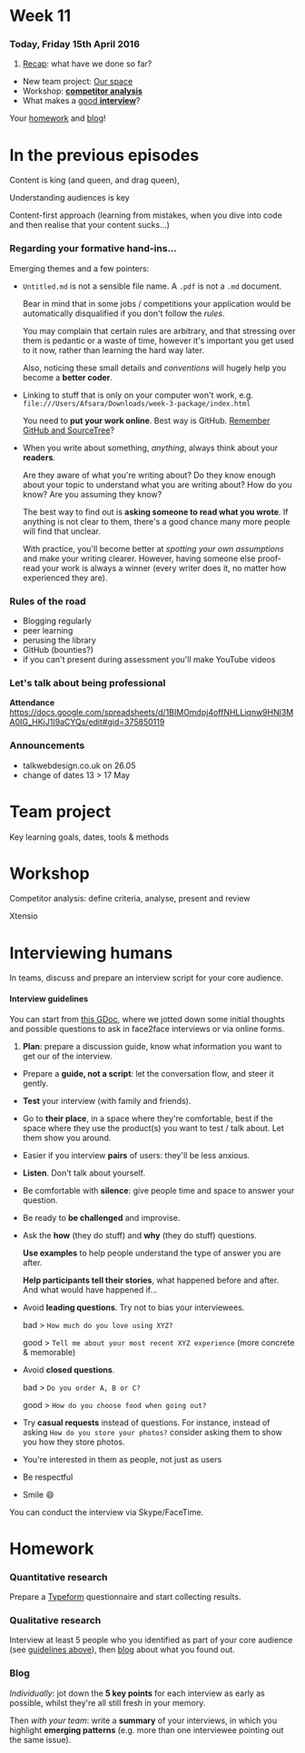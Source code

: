 # Week 11

### Today, Friday 15th April 2016

1. [Recap](#in-the-previous-episodes): what have we done so far?
* New team project: [Our space](#team-project)
* Workshop: [**competitor analysis**](#workshop)
* What makes a [good **interview**](#interviewing-humans)? 

Your [homework](#homework) and [blog](#blog)!


# In the previous episodes

Content is king (and queen, and drag queen), 

Understanding audiences is key

Content-first approach (learning from mistakes, when you dive into code and then realise that your content sucks...)

### Regarding your formative hand-ins...

Emerging themes and a few pointers:

* `Untitled.md` is not a sensible file name. A `.pdf` is not a `.md` document.

	Bear in mind that in some jobs / competitions your application would be automatically disqualified if you don't follow the *rules*. 
	
	You may complain that certain rules are arbitrary, and that stressing over them is pedantic or a waste of time, however it's important you get used to it now, rather than learning the hard way later.
	
	Also, noticing these small details and *conventions* will hugely help you become a **better coder**.

* Linking to stuff that is only on your computer won't work, e.g. `file:///Users/Afsara/Downloads/week-3-package/index.html`

	You need to **put your work online**. Best way is GitHub. [Remember GitHub and SourceTree](https://github.com/RavensbourneWebMedia/Web-Design-principles/tree/2015/sessions/01#everybody)?

* When you write about something, *anything*, always think about your **readers**. 

	Are they aware of what you're writing about? Do they know enough about your topic to understand what you are writing about? How do you know? Are you assuming they know? 

	The best way to find out is **asking someone to read what you wrote**. If anything is not clear to them, there's a good chance many more people will find that unclear. 
	
	With practice, you'll become better at *spotting your own assumptions* and make your writing clearer. However, having someone else proof-read your work is always a winner (every writer does it, no matter how experienced they are).

### Rules of the road

* Blogging regularly
* peer learning
* perusing the library
* GitHub (bounties?)
* if you can't present during assessment you'll make YouTube videos

### Let's talk about being professional

**Attendance** https://docs.google.com/spreadsheets/d/1BIMOmdpj4offNHLLiqnw9HNl3MA0IG_HKjJ1I9aCYQs/edit#gid=375850119

### Announcements

* talkwebdesign.co.uk on 26.05
* change of dates 13 > 17 May


# Team project

Key learning goals, dates, tools & methods
 
 
# Workshop

Competitor analysis: define criteria, analyse, present and review

Xtensio


# Interviewing humans

In teams, discuss and prepare an interview script for your core audience.

#### Interview guidelines

You can start from [this GDoc](https://docs.google.com/document/d/1FP5CgvRyOCmCam_WfOAabZz4VP9BMOy0nw6-GXZwopM/edit?usp=sharing), where we jotted down some initial thoughts and possible questions to ask in face2face interviews or via online forms.

1. **Plan**: prepare a discussion guide, know what information you want to get our of the interview.
* Prepare a **guide, not a script**: let the conversation flow, and steer it gently.
* **Test** your interview (with family and friends).
* Go to **their place**, in a space where they're comfortable, best if the space where they use the product(s) you want to test / talk about. Let them show you around.
* Easier if you interview **pairs** of users: they'll be less anxious.
* **Listen**. Don't talk about yourself.
* Be comfortable with **silence**: give people time and space to answer your question.
* Be ready to **be challenged** and improvise.
* Ask the **how** (they do stuff) and **why** (they do stuff) questions.

	**Use examples** to help people understand the type of answer you are after.
	
	**Help participants tell their stories**, what happened before and after. And what would have happened if...

* Avoid **leading questions**. Try not to bias your interviewees.

	bad > `How much do you love using XYZ?`
	
	good > `Tell me about your most recent XYZ experience` (more concrete & memorable)
* Avoid **closed questions**.

	bad > `Do you order A, B or C?`
	
	good > `How do you choose food when going out?`
* Try **casual requests** instead of questions. For instance, instead of asking `How do you store your photos?` consider asking them to show you how they store photos.	
* You're interested in them as people, not just as users
* Be respectful
* Smile :smile:

You can conduct the interview via Skype/FaceTime.


# Homework

### Quantitative research

Prepare a [Typeform](https://www.typeform.com) questionnaire and start collecting results.

### Qualitative research

Interview at least 5 people who you identified as part of your core audience (see [guidelines above](#interview-guidelines)), then [blog](#blog) about what you found out.

### Blog

*Individually*: jot down the **5 key points** for each interview as early as possible, whilst they're all still fresh in your memory. 

Then *with your team*: write a **summary** of your interviews, in which you highlight **emerging patterns** (e.g. more than one interviewee pointing out the same issue).